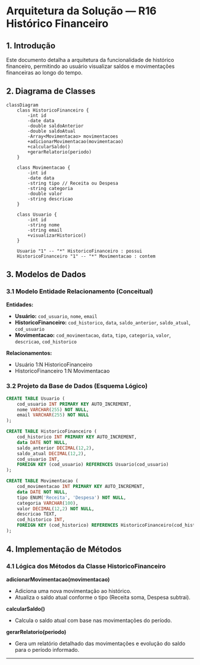 # Arquitetura da Solução — R16 Histórico Financeiro

## 1. Introdução

Este documento detalha a arquitetura da funcionalidade de histórico financeiro, permitindo ao usuário visualizar saldos e movimentações financeiras ao longo do tempo.

## 2. Diagrama de Classes

```mermaid
classDiagram
    class HistoricoFinanceiro {
        -int id
        -date data
        -double saldoAnterior
        -double saldoAtual
        -Array<Movimentacao> movimentacoes
        +adicionarMovimentacao(movimentacao)
        +calcularSaldo()
        +gerarRelatorio(periodo)
    }

    class Movimentacao {
        -int id
        -date data
        -string tipo // Receita ou Despesa
        -string categoria
        -double valor
        -string descricao
    }

    class Usuario {
        -int id
        -string nome
        -string email
        +visualizarHistorico()
    }

    Usuario "1" -- "*" HistoricoFinanceiro : possui
    HistoricoFinanceiro "1" -- "*" Movimentacao : contem
```

## 3. Modelos de Dados

### 3.1 Modelo Entidade Relacionamento (Conceitual)

**Entidades:**
- **Usuário:** `cod_usuario`, `nome`, `email`
- **HistoricoFinanceiro:** `cod_historico`, `data`, `saldo_anterior`, `saldo_atual`, `cod_usuario`
- **Movimentacao:** `cod_movimentacao`, `data`, `tipo`, `categoria`, `valor`, `descricao`, `cod_historico`

**Relacionamentos:**
- Usuário 1:N HistoricoFinanceiro
- HistoricoFinanceiro 1:N Movimentacao

### 3.2 Projeto da Base de Dados (Esquema Lógico)

```sql
CREATE TABLE Usuario (
    cod_usuario INT PRIMARY KEY AUTO_INCREMENT,
    nome VARCHAR(255) NOT NULL,
    email VARCHAR(255) NOT NULL
);

CREATE TABLE HistoricoFinanceiro (
    cod_historico INT PRIMARY KEY AUTO_INCREMENT,
    data DATE NOT NULL,
    saldo_anterior DECIMAL(12,2),
    saldo_atual DECIMAL(12,2),
    cod_usuario INT,
    FOREIGN KEY (cod_usuario) REFERENCES Usuario(cod_usuario)
);

CREATE TABLE Movimentacao (
    cod_movimentacao INT PRIMARY KEY AUTO_INCREMENT,
    data DATE NOT NULL,
    tipo ENUM('Receita', 'Despesa') NOT NULL,
    categoria VARCHAR(100),
    valor DECIMAL(12,2) NOT NULL,
    descricao TEXT,
    cod_historico INT,
    FOREIGN KEY (cod_historico) REFERENCES HistoricoFinanceiro(cod_historico)
);
```

## 4. Implementação de Métodos

### 4.1 Lógica dos Métodos da Classe HistoricoFinanceiro

**adicionarMovimentacao(movimentacao)**
- Adiciona uma nova movimentação ao histórico.
- Atualiza o saldo atual conforme o tipo (Receita soma, Despesa subtrai).

**calcularSaldo()**
- Calcula o saldo atual com base nas movimentações do período.

**gerarRelatorio(periodo)**
- Gera um relatório detalhado das movimentações e evolução do saldo para o período informado.

---
